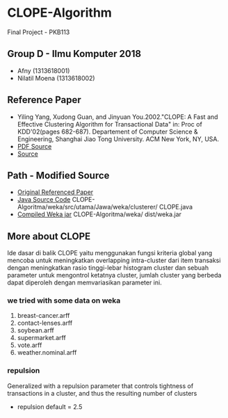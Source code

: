 # CLOPE-Algorithm
Final Project - PKB113

## Group D - Ilmu Komputer 2018 
* Afny (1313618001)
* Nilatil Moena (1313618002)

## Reference Paper

* Yiling Yang, Xudong Guan, and Jinyuan You.2002."CLOPE: A Fast and Effective Clustering Algorithm for Transactional Data" in: Proc of KDD'02(pages 682-687). Departement of Computer Science & Engineering, Shanghai Jiao Tong University. ACM  New York, NY, USA.
* [PDF Source](https://citeseerx.ist.psu.edu/viewdoc/download?doi=10.1.1.13.7142&rep=rep1&type=pdf)
* [Source](https://citeseerx.ist.psu.edu/viewdoc/summary?doi=10.1.1.13.7142)

## Path - Modified Source
* [Original Referenced Paper](https://github.com/nilamoena/CLOPE-Algorithm/blob/master/Paper%20CLOPE.pdf)
* [Java Source Code](https://github.com/nilamoena/CLOPE-Algorithm/blob/master/weka/src/main/java/weka/clusterers/CLOPE.java) CLOPE-Algoritma/weka/src/utama/Jawa/weka/clusterer/ CLOPE.java
* [Compiled Weka jar](https://github.com/nilamoena/CLOPE-Algorithm/tree/master/weka/dist) CLOPE-Algoritma/weka/ dist/weka.jar

## More about CLOPE
Ide dasar di balik CLOPE yaitu menggunakan fungsi kriteria global yang mencoba untuk meningkatkan overlapping intra-cluster dari item transaksi dengan meningkatkan rasio tinggi-lebar histogram cluster dan sebuah parameter untuk mengontrol ketatnya cluster, jumlah cluster yang berbeda dapat diperoleh dengan memvariasikan parameter ini.

### we tried with some data on weka
1. breast-cancer.arff
2. contact-lenses.arff
3. soybean.arff
4. supermarket.arff
5. vote.arff
6. weather.nominal.arff

### repulsion
Generalized with a repulsion parameter that controls tightness of transactions in a cluster, and thus the resulting number of clusters
* repulsion default = 2.5
